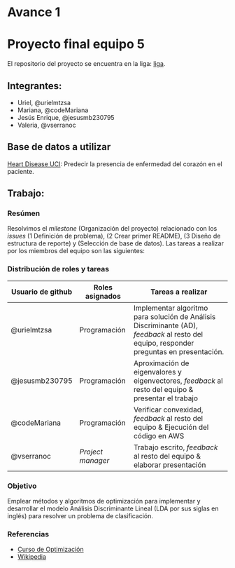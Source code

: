 # Avance 1

# Proyecto final equipo 5

El repositorio del proyecto se encuentra en la liga: [liga](https://github.com/vserranoc/proyecto-final-equipo-5).

## Integrantes:

* Uriel, @urielmtzsa
* Mariana, @codeMariana
* Jesús Enrique, @jesusmb230795
* Valeria, @vserranoc

## Base de datos a utilizar
 [Heart Disease UCI](https://www.kaggle.com/ronitf/heart-disease-uci): Predecir la presencia de enfermedad del corazón en el paciente. 

## Trabajo: 

### Resúmen

Resolvimos el *milestone* (Organización del proyecto) relacionado con los *issues* (1 Definición de problema), (2 Crear primer README), (3 Diseño de estructura de reporte) y (Selección de base de datos). 
Las tareas a realizar por los miembros del equipo son las siguientes:

### Distribución de roles y tareas

| Usuario de github     | Roles asignados               | Tareas a realizar |
| ------------------ | ------------ |------------ |
| @urielmtzsa | Programación |  Implementar algoritmo para solución de Análisis Discriminante (AD), *feedback* al resto del equipo, responder preguntas en presentación. 
| @jesusmb230795| Programación | Aproximación de eigenvalores y eigenvectores, *feedback* al resto del equipo & presentar el trabajo
| @codeMariana | Programación  | Verificar convexidad, *feedback* al resto del equipo & Ejecución del código en AWS
| @vserranoc  | *Project manager*  | Trabajo escrito, *feedback* al resto del equipo & elaborar presentación


### Objetivo 

Emplear métodos y algoritmos de optimización para implementar y desarrollar el modelo Análisis Discriminante Lineal (LDA por sus siglas en inglés) para resolver un problema de clasificación.

### Referencias

* [Curso de Optimización](https://github.com/ITAM-DS/analisis-numerico-computo-cientifico)
* [Wikipedia](https://es.wikipedia.org/wiki/An%C3%A1lisis_discriminante_lineal)


